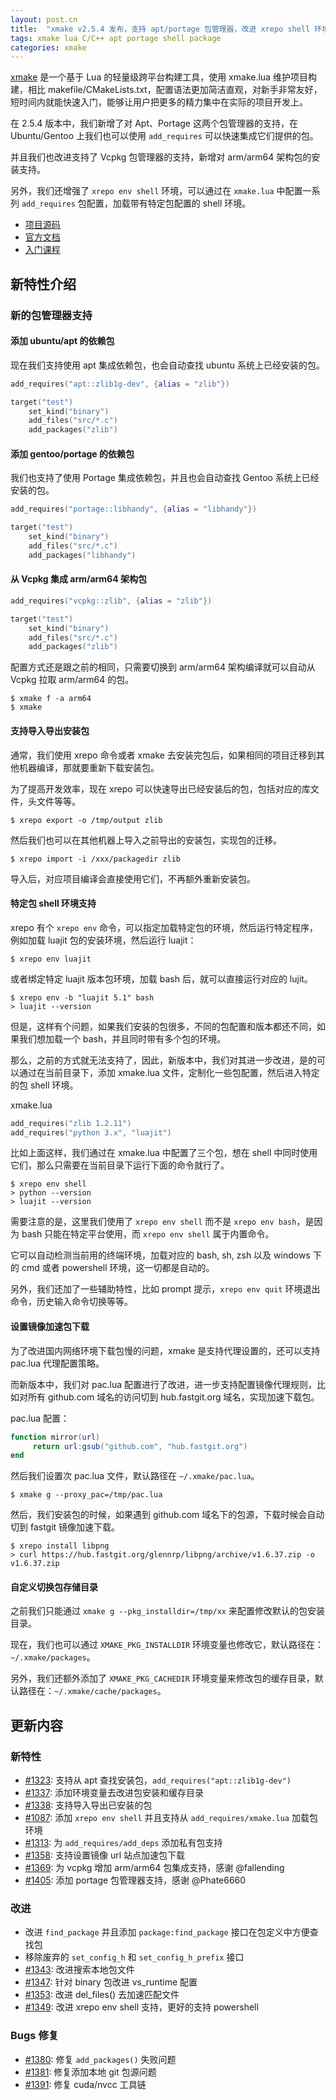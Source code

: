 ```yaml
---
layout: post.cn
title:  "xmake v2.5.4 发布，支持 apt/portage 包管理器，改进 xrepo shell 环境"
tags: xmake lua C/C++ apt portage shell package
categories: xmake
---
```


[xmake](https://github.com/xmake-io/xmake) 是一个基于 Lua 的轻量级跨平台构建工具，使用 xmake.lua 维护项目构建，相比 makefile/CMakeLists.txt，配置语法更加简洁直观，对新手非常友好，短时间内就能快速入门，能够让用户把更多的精力集中在实际的项目开发上。

在 2.5.4 版本中，我们新增了对 Apt、Portage 这两个包管理器的支持，在 Ubuntu/Gentoo 上我们也可以使用 `add_requires` 可以快速集成它们提供的包。

并且我们也改进支持了 Vcpkg 包管理器的支持，新增对 arm/arm64 架构包的安装支持。

另外，我们还增强了 `xrepo env shell` 环境，可以通过在 `xmake.lua` 中配置一系列 `add_requires` 包配置，加载带有特定包配置的 shell 环境。


* [项目源码](https://github.com/xmake-io/xmake)
* [官方文档](https://xmake.io/#/zh-cn/)
* [入门课程](https://xmake.io/#/zh-cn/about/course)


## 新特性介绍

### 新的包管理器支持

#### 添加 ubuntu/apt 的依赖包

现在我们支持使用 apt 集成依赖包，也会自动查找 ubuntu 系统上已经安装的包。

```lua
add_requires("apt::zlib1g-dev", {alias = "zlib"})

target("test")
    set_kind("binary")
    add_files("src/*.c")
    add_packages("zlib")
```

#### 添加 gentoo/portage 的依赖包

我们也支持了使用 Portage 集成依赖包，并且也会自动查找 Gentoo 系统上已经安装的包。

```lua
add_requires("portage::libhandy", {alias = "libhandy"})

target("test")
    set_kind("binary")
    add_files("src/*.c")
    add_packages("libhandy")
```










#### 从 Vcpkg 集成 arm/arm64 架构包

```lua
add_requires("vcpkg::zlib", {alias = "zlib"})

target("test")
    set_kind("binary")
    add_files("src/*.c")
    add_packages("zlib")
```

配置方式还是跟之前的相同，只需要切换到 arm/arm64 架构编译就可以自动从 Vcpkg 拉取 arm/arm64 的包。

```console
$ xmake f -a arm64
$ xmake
```

#### 支持导入导出安装包

通常，我们使用 xrepo 命令或者 xmake 去安装完包后，如果相同的项目迁移到其他机器编译，那就要重新下载安装包。

为了提高开发效率，现在 xrepo 可以快速导出已经安装后的包，包括对应的库文件，头文件等等。

```console
$ xrepo export -o /tmp/output zlib
```

然后我们也可以在其他机器上导入之前导出的安装包，实现包的迁移。

```console
$ xrepo import -i /xxx/packagedir zlib
```

导入后，对应项目编译会直接使用它们，不再额外重新安装包。

#### 特定包 shell 环境支持

xrepo 有个 `xrepo env` 命令，可以指定加载特定包的环境，然后运行特定程序，例如加载 luajit 包的安装环境，然后运行 luajit：

```console
$ xrepo env luajit
```

或者绑定特定 luajit 版本包环境，加载 bash 后，就可以直接运行对应的 lujit。
```console
$ xrepo env -b "luajit 5.1" bash
> luajit --version
```

但是，这样有个问题，如果我们安装的包很多，不同的包配置和版本都还不同，如果我们想加载一个 bash，并且同时带有多个包的环境。

那么，之前的方式就无法支持了，因此，新版本中，我们对其进一步改进，是的可以通过在当前目录下，添加 xmake.lua 文件，定制化一些包配置，然后进入特定的包 shell 环境。

xmake.lua

```lua
add_requires("zlib 1.2.11")
add_requires("python 3.x", "luajit")
```

比如上面这样，我们通过在 xmake.lua 中配置了三个包，想在 shell 中同时使用它们，那么只需要在当前目录下运行下面的命令就行了。

```console
$ xrepo env shell
> python --version
> luajit --version
```

需要注意的是，这里我们使用了 `xrepo env shell` 而不是 `xrepo env bash`，是因为 bash 只能在特定平台使用，而 `xrepo env shell` 属于内置命令。

它可以自动检测当前用的终端环境，加载对应的 bash, sh, zsh 以及 windows 下的 cmd 或者 powershell 环境，这一切都是自动的。

另外，我们还加了一些辅助特性，比如 prompt 提示，`xrepo env quit` 环境退出命令，历史输入命令切换等等。

#### 设置镜像加速包下载

为了改进国内网络环境下载包慢的问题，xmake 是支持代理设置的，还可以支持 pac.lua 代理配置策略。

而新版本中，我们对 pac.lua 配置进行了改进，进一步支持配置镜像代理规则，比如对所有 github.com 域名的访问切到 hub.fastgit.org 域名，实现加速下载包。

pac.lua 配置：

```lua
function mirror(url)
     return url:gsub("github.com", "hub.fastgit.org")
end
```

然后我们设置次 pac.lua 文件，默认路径在 `~/.xmake/pac.lua`。

```console
$ xmake g --proxy_pac=/tmp/pac.lua
```

然后，我们安装包的时候，如果遇到 github.com 域名下的包源，下载时候会自动切到 fastgit 镜像加速下载。

```console
$ xrepo install libpng
> curl https://hub.fastgit.org/glennrp/libpng/archive/v1.6.37.zip -o v1.6.37.zip
```

#### 自定义切换包存储目录

之前我们只能通过 `xmake g --pkg_installdir=/tmp/xx` 来配置修改默认的包安装目录。

现在，我们也可以通过 `XMAKE_PKG_INSTALLDIR` 环境变量也修改它，默认路径在：`~/.xmake/packages`。

另外，我们还额外添加了 `XMAKE_PKG_CACHEDIR` 环境变量来修改包的缓存目录，默认路径在：`~/.xmake/cache/packages`。

## 更新内容

### 新特性

* [#1323](https://github.com/xmake-io/xmake/issues/1323): 支持从 apt 查找安装包，`add_requires("apt::zlib1g-dev")`
* [#1337](https://github.com/xmake-io/xmake/issues/1337): 添加环境变量去改进包安装和缓存目录
* [#1338](https://github.com/xmake-io/xmake/issues/1338): 支持导入导出已安装的包
* [#1087](https://github.com/xmake-io/xmake/issues/1087): 添加 `xrepo env shell` 并且支持从 `add_requires/xmake.lua` 加载包环境
* [#1313](https://github.com/xmake-io/xmake/issues/1313): 为 `add_requires/add_deps` 添加私有包支持
* [#1358](https://github.com/xmake-io/xmake/issues/1358): 支持设置镜像 url 站点加速包下载
* [#1369](https://github.com/xmake-io/xmake/pull/1369): 为 vcpkg 增加 arm/arm64 包集成支持，感谢 @fallending
* [#1405](https://github.com/xmake-io/xmake/pull/1405): 添加 portage 包管理器支持，感谢 @Phate6660

### 改进

* 改进 `find_package` 并且添加 `package:find_package` 接口在包定义中方便查找包
* 移除废弃的 `set_config_h` 和 `set_config_h_prefix` 接口
* [#1343](https://github.com/xmake-io/xmake/issues/1343): 改进搜索本地包文件
* [#1347](https://github.com/xmake-io/xmake/issues/1347): 针对 binary 包改进 vs_runtime 配置
* [#1353](https://github.com/xmake-io/xmake/issues/1353): 改进 del_files() 去加速匹配文件
* [#1349](https://github.com/xmake-io/xmake/issues/1349): 改进 xrepo env shell 支持，更好的支持 powershell

### Bugs 修复

* [#1380](https://github.com/xmake-io/xmake/issues/1380): 修复 `add_packages()` 失败问题
* [#1381](https://github.com/xmake-io/xmake/issues/1381): 修复添加本地 git 包源问题
* [#1391](https://github.com/xmake-io/xmake/issues/1391): 修复 cuda/nvcc 工具链

